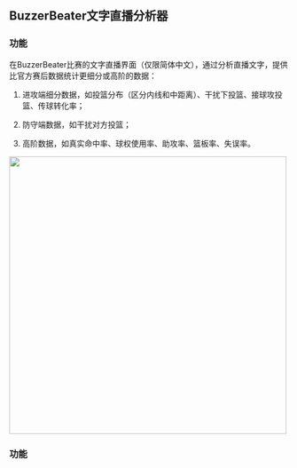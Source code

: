 ## BuzzerBeater文字直播分析器

### 功能

在BuzzerBeater比赛的文字直播界面（仅限简体中文），通过分析直播文字，提供比官方赛后数据统计更细分或高阶的数据：

1. 进攻端细分数据，如投篮分布（区分内线和中距离）、干扰下投篮、接球攻投篮、传球转化率；

2. 防守端数据，如干扰对方投篮；

3. 高阶数据，如真实命中率、球权使用率、助攻率、篮板率、失误率。

<img src="https://github.com/AtomicNucleus029/BB-PBP/assets/160561545/1eb98c2b-ffd9-4c65-ab46-d1a524354dc5" width = 500>

### 功能
